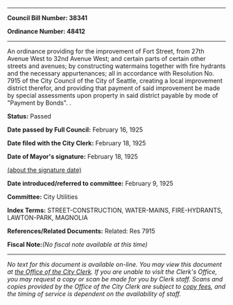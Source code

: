 

********

**Council Bill Number: 38341**
   
**Ordinance Number: 48412**
********

 An ordinance providing for the improvement of Fort Street, from 27th Avenue West to 32nd Avenue West; and certain parts of certain other streets and avenues; by constructing watermains together with fire hydrants and the necessary appurtenances; all in accordance with Resolution No. 7915 of the City Council of the City of Seattle, creating a local improvement district therefor, and providing that payment of said improvement be made by special assessments upon property in said district payable by mode of "Payment by Bonds". .

**Status:** Passed
   
**Date passed by Full Council:** February 16, 1925
   
**Date filed with the City Clerk:** February 18, 1925
   
**Date of Mayor's signature:** February 18, 1925
   
[(about the signature date)](/~public/approvaldate.htm)
   
   
   
**Date introduced/referred to committee:** February 9, 1925
   
**Committee:** City Utilities
   
   
**Index Terms:** STREET-CONSTRUCTION, WATER-MAINS, FIRE-HYDRANTS, LAWTON-PARK, MAGNOLIA

**References/Related Documents:** Related: Res 7915

**Fiscal Note:**_(No fiscal note available at this time)_
********

_No text for this document is available on-line. You may view this document at [the Office of the City Clerk](http://www.seattle.gov/leg/clerk/contactUs.htm). If you are unable to visit the Clerk's Office, you may request a copy or scan be made for you by Clerk staff. Scans and copies provided by the Office of the City Clerk are subject to [copy fees](http://clerk.seattle.gov/~public/clerkfees.htm), and the timing of service is dependent on the availability of staff._


